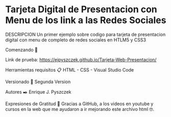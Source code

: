# Tarjeta Digital de Presentacion con Menu de los link a las Redes Sociales

DESCRIPCION
Un primer ejemplo sobre codigo para tarjeta de presentacion digital con menu de completo de redes sociales en HTLM5 y CSS3

Comenzando 🚀

Link de prueba: https://ejpyszczek.github.io/Tarjeta-Web-Presentacion/

Herramientas requisitos 📋 HTML - CSS - Visual Studio Code

Versionado 📌 Segunda Version

Autores ✒️ Enrique J. Pyszczek

Expresiones de Gratitud 🎁 Gracias a GitHub, a los videos en youtube y cursos en la web que me ayudaron a ir mejorando este archivo html 🤓.
